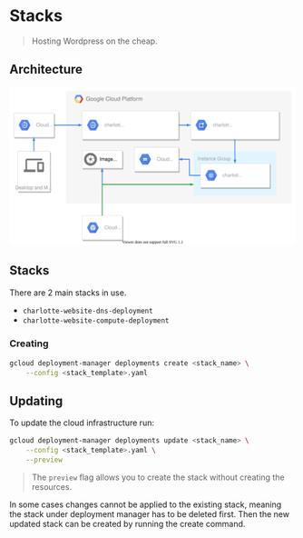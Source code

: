 # Stacks

> Hosting Wordpress on the cheap.

## Architecture

![Architecture](architecture.svg)

## Stacks

There are 2 main stacks in use.

- `charlotte-website-dns-deployment`
- `charlotte-website-compute-deployment`

### Creating

```bash
gcloud deployment-manager deployments create <stack_name> \
    --config <stack_template>.yaml
```

## Updating

To update the cloud infrastructure run:

```bash
gcloud deployment-manager deployments update <stack_name> \
    --config <stack_template>.yaml \
    --preview
```

> The `preview` flag allows you to create the stack without creating the resources.

In some cases changes cannot be applied to the existing stack, meaning the stack under deployment manager has to be deleted first. Then the new updated stack can be created by running the create command.
